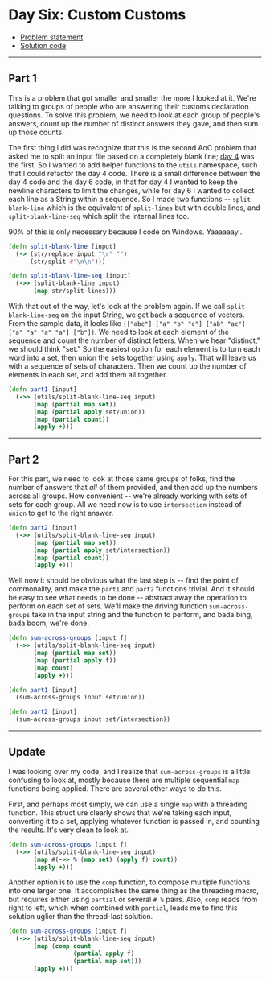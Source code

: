 # Day Six: Custom Customs

* [Problem statement](https://adventofcode.com/2020/day/6)
* [Solution code](https://github.com/abyala/advent-2020-clojure/blob/master/src/advent_2020_clojure/day06.clj)

---

## Part 1

This is a problem that got smaller and smaller the more I looked at it. We're talking to groups of people
who are answering their customs declaration questions. To solve this problem, we need to look at each
group of people's answers, count up the number of distinct answers they gave, and then sum up those counts.

The first thing I did was recognize that this is the second AoC problem that asked me to split an input
file based on a completely blank line; [day 4](day04.md) was the first. So I wanted to add helper functions
to the `utils` namespace, such that I could refactor the day 4 code. There is a small difference between
the day 4 code and the day 6 code, in that for day 4 I wanted to keep the newline characters to limit the
changes, while for day 6 I wanted to collect each line as a String within a sequence. So I made two
functions -- `split-blank-line` which is the equivalent of `split-lines` but with double lines, and
`split-blank-line-seq` which split the internal lines too.

90% of this is only necessary because I code on Windows. Yaaaaaay...

```clojure
(defn split-blank-line [input]
  (-> (str/replace input "\r" "")
      (str/split #"\n\n")))

(defn split-blank-line-seq [input]
  (->> (split-blank-line input)
       (map str/split-lines)))
```

With that out of the way, let's look at the problem again. If we call `split-blank-line-seq` on the
input String, we get back a sequence of vectors. From the sample data, it looks like
`(["abc"] ["a" "b" "c"] ["ab" "ac"] ["a" "a" "a" "a"] ["b"])`.  We need to look at each element of the sequence and
count the number of distinct letters. When we hear "distinct," we should think "set."  So the easiest option for 
each element is to turn each word into a set, then union the sets together using `apply`. That will leave us with a
sequence of sets of characters. Then we count up the number of elements in each set, and add them all together.

```clojure
(defn part1 [input]
  (->> (utils/split-blank-line-seq input)
       (map (partial map set))
       (map (partial apply set/union))
       (map (partial count))
       (apply +)))
```

---

## Part 2

For this part, we need to look at those same groups of folks, find the number of answers that _all_ of them provided,
and then add up the numbers across all groups. How convenient -- we're already working with sets of sets for each 
group. All we need now is to use `intersection` instead of `union` to get to the right answer.

```clojure
(defn part2 [input]
  (->> (utils/split-blank-line-seq input)
       (map (partial map set))
       (map (partial apply set/intersection))
       (map (partial count))
       (apply +)))
```

Well now it should be obvious what the last step is -- find the point of commonality, and make the `part1` and
`part2` functions trivial. And it should be easy to see what needs to be done -- abstract away the operation
to perform on each set of sets. We'll make the driving function `sum-across-groups` take in the input string and
the function to perform, and bada bing, bada boom, we're done.

```clojure
(defn sum-across-groups [input f]
  (->> (utils/split-blank-line-seq input)
       (map (partial map set))
       (map (partial apply f))
       (map count)
       (apply +)))

(defn part1 [input]
  (sum-across-groups input set/union))

(defn part2 [input]
  (sum-across-groups input set/intersection))
```

---

## Update

I was looking over my code, and I realize that `sum-across-groups` is a little confusing to look at, mostly because
there are multiple sequential `map` functions being applied. There are several other ways to do this.

First, and perhaps most simply, we can use a single `map` with a threading function. This struct ure clearly shows
that we're taking each input, converting it to a set, applying whatever function is passed in, and counting the
results. It's very clean to look at.

```clojure
(defn sum-across-groups [input f]
  (->> (utils/split-blank-line-seq input)
       (map #(->> % (map set) (apply f) count))
       (apply +)))
```

Another option is to use the `comp` function, to compose multiple functions into one larger one. It accomplishes
the same thing as the threading macro, but requires either using `partial` or several `# %` pairs. Also, `comp`
reads from right to left, which when combined with `partial`, leads me to find this solution uglier than the
thread-last solution. 

```clojure
(defn sum-across-groups [input f]
  (->> (utils/split-blank-line-seq input)
       (map (comp count
                  (partial apply f)
                  (partial map set)))
       (apply +)))
```